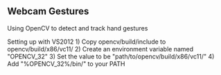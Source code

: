 Webcam Gestures
---------------

Using OpenCV to detect and track hand gestures

Setting up with VS2012
    1) Copy opencv/build/include to opencv/build/x86/vc11/
    2) Create an environment variable named "OPENCV_32"
    3) Set the value to be "path/to/opencv/build/x86/vc11/"
    4) Add "%OPENCV_32%/bin/" to your PATH
